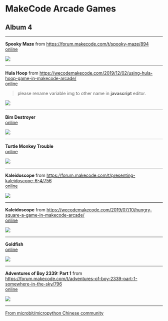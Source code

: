 # MakeCode Arcade Games
## Album 4

---------

**Spooky Maze** from https://forum.makecode.com/t/spooky-maze/894  
[online](https://arcade.makecode.com/44722-06544-87502-07916)

![](arcade-Spooky-Maze.gif)

---------

**Hula Hoop** from https://wecodemakecode.com/2019/12/02/using-hula-hoop-game-in-makecode-arcade/  
[online](https://makecode.com/_fViaJ0hxbfd5)
>please rename variable img to other name in **javascript** editor.   

![](arcade-Hula-Hoop-30.gif)

---------

**Bim Destroyer**  
[online](https://arcade.makecode.com/56140-18618-58685-21573)

![](arcade-Bim-Destroyer.gif)

---------

**Turtle Monkey Trouble**  
[online](https://arcade.makecode.com/23271-75704-99614-13274)

![](arcade-Turtle-Monkey-Trouble---Beta-Test.gif)

---------

**Kaleidoscope** from https://forum.makecode.com/t/presenting-kaleidoscope-6-4/756  
[online](https://arcade.makecode.com/08171-83933-23493-96665)

![](arcade-Kaleidoscope-64.gif)

---------

**Kaleidoscope** from https://wecodemakecode.com/2019/07/10/hungry-square-a-game-in-makecode-arcade/  
[online](https://arcade.makecode.com/41032-35166-03730-20820)

![](arcade-Hungry-Square-22.gif)

---------

**Goldfish**   
[online](https://arcade.makecode.com/21618-92575-18253-66429)

![](arcade-Goldfish-BETA.gif)

---------

**Adventures of Boy 2339: Part 1** from https://forum.makecode.com/t/adventures-of-boy-2339-part-1-somewhere-in-the-sky/796  
[online](https://makecode.com/_EAU88Hc3fDFT)

![](arcade-Adventures-of-Boy-2339Part-1.gif)

---------

[From microbit/micropython Chinese community](http://www.micropython.org.cn)
